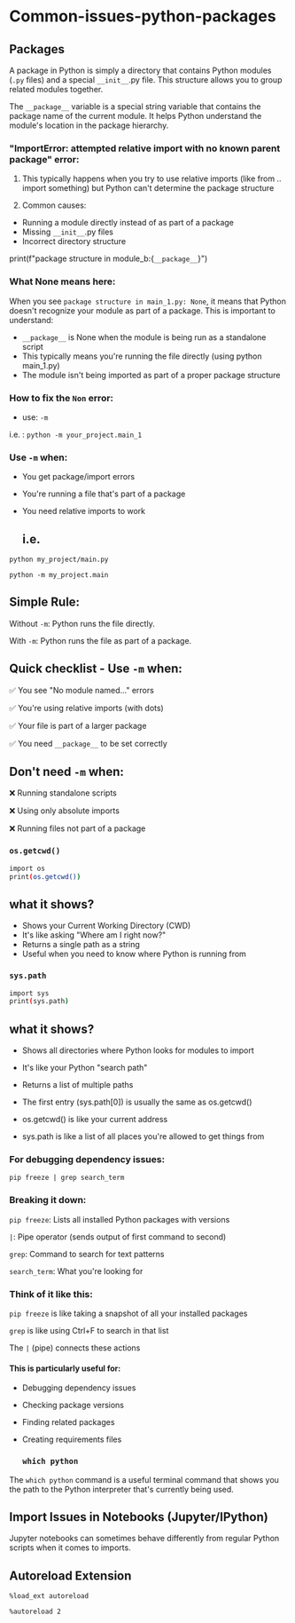 # Common-issues-python-packages

## Packages

A package in Python is simply a directory that contains Python modules (```.py``` files) and a special ```__init__```.py file. This structure allows you to group related modules together.

The ```__package__``` variable is a special string variable that contains the package name of the current module. It helps Python understand the module's location in the package hierarchy.

### "ImportError: attempted relative import with no known parent package" error:

1. This typically happens when you try to use relative imports (like from .. import something) but Python can't determine the package structure

2. Common causes:
- Running a module directly instead of as part of a package
- Missing ```__init__```.py files
- Incorrect directory structure

print(f"package structure in module_b:{```__package__```}")

### What None means here:

When you see ```package structure in main_1.py: None```, it means that Python doesn't recognize your module as part of a package. This is important to understand:

- ```__package__``` is None when the module is being run as a standalone script
- This typically means you're running the file directly (using python main_1.py)
- The module isn't being imported as part of a proper package structure

### How to fix the ```Non``` error:

- use: ```-m```
  
i.e. : ```python -m your_project.main_1```

### Use ```-m``` when:

- You get package/import errors
- You're running a file that's part of a package
- You need relative imports to work

  ## i.e.

```python my_project/main.py```

```python -m my_project.main```

## Simple Rule:

Without ```-m```: Python runs the file directly.

With ```-m```: Python runs the file as part of a package.

## Quick checklist - Use ```-m``` when:

✅ You see "No module named..." errors

✅ You're using relative imports (with dots)

✅ Your file is part of a larger package

✅ You need ```__package__``` to be set correctly

## Don't need ```-m``` when:

❌ Running standalone scripts

❌ Using only absolute imports

❌ Running files not part of a package

### ```os.getcwd()```
```bash
import os
print(os.getcwd())
```
## what it shows?
- Shows your Current Working Directory (CWD)
- It's like asking "Where am I right now?"
- Returns a single path as a string
- Useful when you need to know where Python is running from

### ```sys.path```
 ```bash
import sys
print(sys.path)
```
## what it shows?
- Shows all directories where Python looks for modules to import
- It's like your Python "search path"
- Returns a list of multiple paths
- The first entry (sys.path[0]) is usually the same as os.getcwd()

- os.getcwd() is like your current address
- sys.path is like a list of all places you're allowed to get things from

### For debugging dependency issues:

```pip freeze | grep search_term```

 ### Breaking it down:

```pip freeze```: Lists all installed Python packages with versions

```|```: Pipe operator (sends output of first command to second)

```grep```: Command to search for text patterns

```search_term```: What you're looking for

### Think of it like this:

```pip freeze``` is like taking a snapshot of all your installed packages

```grep``` is like using Ctrl+F to search in that list

The ```|``` (pipe) connects these actions

#### This is particularly useful for:

- Debugging dependency issues
- Checking package versions
- Finding related packages
- Creating requirements files

  ### ```which python```
  
The ```which python``` command is a useful terminal command that shows you the path to the Python interpreter that's currently being used.

## Import Issues in Notebooks (Jupyter/IPython)

Jupyter notebooks can sometimes behave differently from regular Python scripts when it comes to imports.

## Autoreload Extension

```%load_ext autoreload```

```%autoreload 2```




